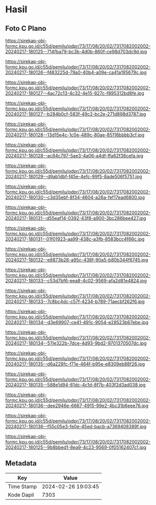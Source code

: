 # Hasil

## Foto C Plano

https://sirekap-obj-formc.kpu.go.id/c55d/pemilu/pdpr/73/17/08/20/02/7317082002002-20240217-180125--714fba79-bc3b-4d0b-860f-ce98d703dc9d.jpg

https://sirekap-obj-formc.kpu.go.id/c55d/pemilu/pdpr/73/17/08/20/02/7317082002002-20240217-180126--f483225d-79a0-40b4-a09e-ca41a195679c.jpg

https://sirekap-obj-formc.kpu.go.id/c55d/pemilu/pdpr/73/17/08/20/02/7317082002002-20240217-180127--4ac72c13-4c32-4e15-827c-f895312bd8fe.jpg

https://sirekap-obj-formc.kpu.go.id/c55d/pemilu/pdpr/73/17/08/20/02/7317082002002-20240217-180127--b284b0cf-583f-49c2-bc2e-271d898d3787.jpg

https://sirekap-obj-formc.kpu.go.id/c55d/pemilu/pdpr/73/17/08/20/02/7317082002002-20240217-180128--13d15e4c-1c0e-489c-80ae-85116bbbb3cf.jpg

https://sirekap-obj-formc.kpu.go.id/c55d/pemilu/pdpr/73/17/08/20/02/7317082002002-20240217-180128--ac84c797-5ae3-4a06-a4df-ffa62f36cefa.jpg

https://sirekap-obj-formc.kpu.go.id/c55d/pemilu/pdpr/73/17/08/20/02/7317082002002-20240217-180129--d9ab1dbf-f45e-4efc-99f5-8ade506f5751.jpg

https://sirekap-obj-formc.kpu.go.id/c55d/pemilu/pdpr/73/17/08/20/02/7317082002002-20240217-180130--c3d35ebf-8f34-4604-a26a-fef17ead6800.jpg

https://sirekap-obj-formc.kpu.go.id/c55d/pemilu/pdpr/73/17/08/20/02/7317082002002-20240217-180131--d55eaf14-0392-43f8-a900-3bc286bee427.jpg

https://sirekap-obj-formc.kpu.go.id/c55d/pemilu/pdpr/73/17/08/20/02/7317082002002-20240217-180131--01f01923-aa99-438c-a3fb-8583bcc4f66c.jpg

https://sirekap-obj-formc.kpu.go.id/c55d/pemilu/pdpr/73/17/08/20/02/7317082002002-20240217-180132--e8873b28-a95c-438f-90a5-b80b344f6745.jpg

https://sirekap-obj-formc.kpu.go.id/c55d/pemilu/pdpr/73/17/08/20/02/7317082002002-20240217-180133--c53d7bf6-eea8-4c02-9569-afa2d81e4824.jpg

https://sirekap-obj-formc.kpu.go.id/c55d/pemilu/pdpr/73/17/08/20/02/7317082002002-20240217-180133--7c8bc4dc-c57f-4234-b789-71aecbf262f6.jpg

https://sirekap-obj-formc.kpu.go.id/c55d/pemilu/pdpr/73/17/08/20/02/7317082002002-20240217-180134--d3e69907-ce41-491c-9054-e28523b67ebe.jpg

https://sirekap-obj-formc.kpu.go.id/c55d/pemilu/pdpr/73/17/08/20/02/7317082002002-20240217-180134--511e322b-7dce-4d93-9bd2-9701370507dc.jpg

https://sirekap-obj-formc.kpu.go.id/c55d/pemilu/pdpr/73/17/08/20/02/7317082002002-20240217-180135--d6a228fc-f71e-464f-b95e-e8309eb88f26.jpg

https://sirekap-obj-formc.kpu.go.id/c55d/pemilu/pdpr/73/17/08/20/02/7317082002002-20240217-180135--588e1d94-81dc-4c1d-8f7b-403f2d3ad038.jpg

https://sirekap-obj-formc.kpu.go.id/c55d/pemilu/pdpr/73/17/08/20/02/7317082002002-20240217-180136--dee2946e-6667-4915-99e2-4bc31b6eee76.jpg

https://sirekap-obj-formc.kpu.go.id/c55d/pemilu/pdpr/73/17/08/20/02/7317082002002-20240217-180136--f55c05e3-fe0e-45ed-bacb-a7369408389f.jpg

https://sirekap-obj-formc.kpu.go.id/c55d/pemilu/pdpr/73/17/08/20/02/7317082002002-20240217-180125--9b8bbed1-8ea9-4c23-9569-0f05162407c1.jpg


## Metadata

| Key        | Value               |
| ---------- | ------------------- |
| Time Stamp | 2024-02-26 19:03:45 |
| Kode Dapil | 7303                |



